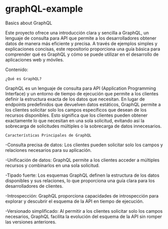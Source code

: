 # graphQL-example
Basics about GraphQL

Este proyecto ofrece una introducción clara y sencilla a GraphQL, un lenguaje de consulta para API que permite a los desarrolladores obtener datos de manera más eficiente y precisa. A través de ejemplos simples y explicaciones concisas, este repositorio proporciona una guía básica para comprender qué es GraphQL y cómo se puede utilizar en el desarrollo de aplicaciones web y móviles.

Contenido:   



    ¿Qué es GraphQL?

GraphQL es un lenguaje de consulta para API (Application Programming Interface) y un entorno de tiempo de ejecución que permite a los clientes definir la estructura exacta de los datos que necesitan. En lugar de endpoints predefinidos que devuelven datos estáticos, GraphQL permite a los clientes solicitar solo los campos específicos que desean de los recursos disponibles. Esto significa que los clientes pueden obtener exactamente lo que necesitan en una sola solicitud, evitando así la sobrecarga de solicitudes múltiples o la sobrecarga de datos innecesarios.

   




    Características Principales de GraphQL

-Consulta precisa de datos: Los clientes pueden solicitar solo los campos y relaciones necesarios para su aplicación.

-Unificación de datos: GraphQL permite a los clientes acceder a múltiples recursos y combinarlos en una sola solicitud.

-Tipado fuerte: Los esquemas GraphQL definen la estructura de los datos disponibles y sus relaciones, lo que proporciona una guía clara para los desarrolladores de clientes.

-Introspección: GraphQL proporciona capacidades de introspección para explorar y descubrir el esquema de la API en tiempo de ejecución.

-Versionado simplificado: Al permitir a los clientes solicitar solo los campos necesarios, GraphQL facilita la evolución del esquema de la API sin romper las versiones anteriores.
